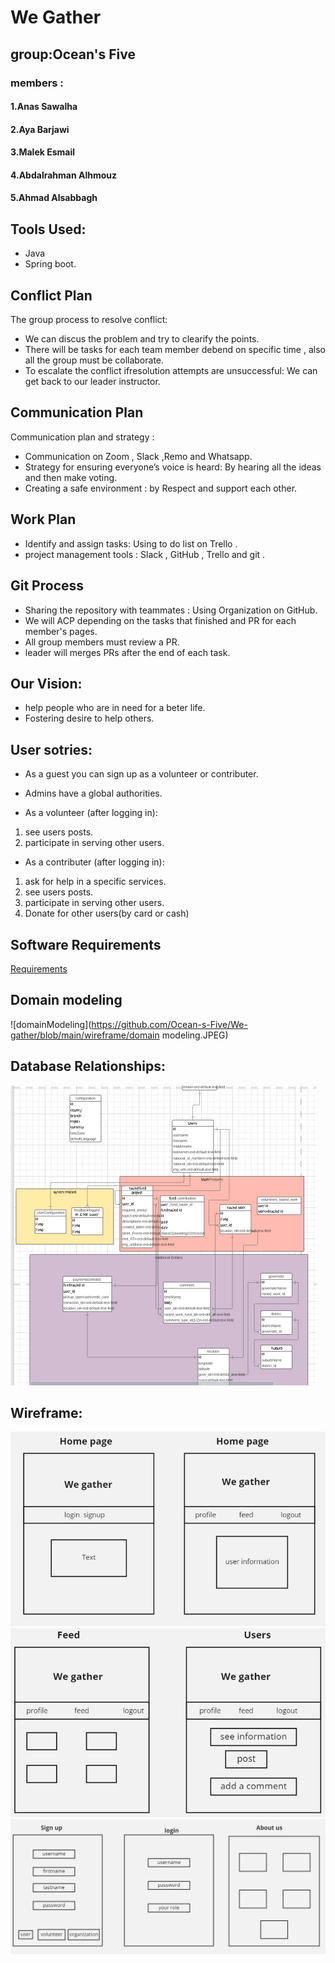  # We Gather
 
 
 ## group:Ocean's Five
### members  :
#### 1.Anas Sawalha

#### 2.Aya Barjawi

#### 3.Malek Esmail

#### 4.Abdalrahman Alhmouz

#### 5.Ahmad Alsabbagh

## Tools Used:
- Java
- Spring boot.

## Conflict Plan

The group process to resolve conflict:
- We can discus the problem and try to clearify the points.
- There will be tasks for each team member debend on specific time , also all the group must be collaborate.
- To escalate the conflict ifresolution attempts are unsuccessful: We can get back to our leader instructor.

## Communication Plan

Communication plan and strategy :
- Communication on Zoom , Slack ,Remo and Whatsapp.
- Strategy for ensuring everyone’s voice is heard: By hearing all the ideas and then make voting.  
- Creating a safe environment : by Respect and support each other.

## Work Plan
- Identify and assign tasks: Using to do list on Trello .
- project management tools : Slack , GitHub , Trello and git .

## Git Process

- Sharing the repository with teammates : Using Organization on GitHub.
- We will ACP depending on the tasks that finished and PR for each member's pages.
- All group members must review a PR.
- leader will merges PRs after the end of each task.

## Our Vision:
- help people who are in need for a beter life.
- Fostering desire to help others.

## User sotries:
* As a guest you can sign up as a volunteer or contributer.
* Admins have a global authorities.

* As a volunteer (after logging in):
 1. see users posts.
 2. participate in serving other users.
 
* As a contributer (after logging in):
1. ask for help in a specific services.
2. see users posts.
3. participate in serving other users.
4. Donate for other users(by card or cash)

## Software Requirements
[Requirements](./requirements.md)

## Domain modeling 
![domainModeling](https://github.com/Ocean-s-Five/We-gather/blob/main/wireframe/domain modeling.JPEG)

## Database Relationships:
![homepage](https://github.com/Ocean-s-Five/We-gather/blob/main/wireframe/5.PNG)


## Wireframe:
![homepage](https://github.com/Ocean-s-Five/We-gather/blob/main/wireframe/2.PNG)
![homepage](https://github.com/Ocean-s-Five/We-gather/blob/main/wireframe/4.PNG)
![homepage](https://github.com/Ocean-s-Five/We-gather/blob/main/wireframe/3.PNG)





 

